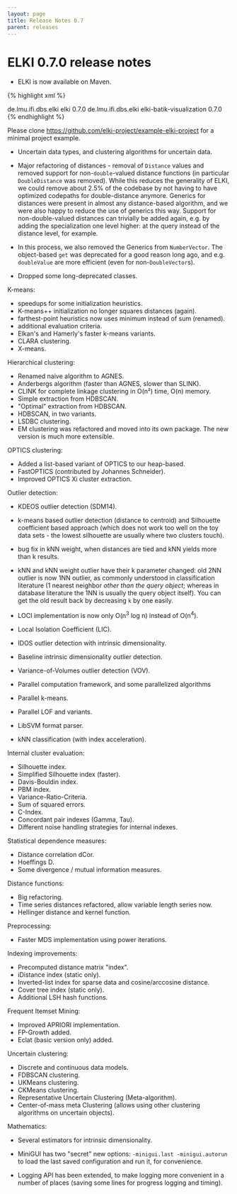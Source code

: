 ```yaml
---
layout: page
title: Release Notes 0.7
parent: releases
---
```



ELKI 0.7.0 release notes
========================

- ELKI is now available on Maven.

{% highlight xml %}
<!-- ELKI core, without visualization -->
<dependency>
    <groupId>de.lmu.ifi.dbs.elki</groupId>
    <artifactId>elki</artifactId>
    <version>0.7.0</version>
</dependency>
<!-- You only need this dependency if you need visualization -->
<dependency>
    <groupId>de.lmu.ifi.dbs.elki</groupId>
    <artifactId>elki-batik-visualization</artifactId>
    <version>0.7.0</version>
</dependency>
{% endhighlight %}

Please clone https://github.com/elki-project/example-elki-project for a minimal project example.

- Uncertain data types, and clustering algorithms for uncertain data.

- Major refactoring of distances - removal of `Distance` values and removed support for non-`double`-valued distance functions (in particular `DoubleDistance` was removed). While this reduces the generality of ELKI, we could remove about 2.5% of the codebase by not having to have optimized codepaths for double-distance anymore. Generics for distances were present in almost any distance-based algorithm, and we were also happy to reduce the use of generics this way. Support for non-double-valued distances can trivially be added again, e.g. by adding the specialization one level higher: at the query instead of the distance level, for example.
- In this process, we also removed the Generics from `NumberVector`. The object-based `get` was deprecated for a good reason long ago, and e.g. `doubleValue` are more efficient (even for non-`DoubleVector`s).

- Dropped some long-deprecated classes.

K-means:

- speedups for some initialization heuristics.
- K-means++ initialization no longer squares distances (again).
- farthest-point heuristics now uses minimum instead of sum (renamed).
- additional evaluation criteria.
- Elkan's and Hamerly's faster k-means variants.
- CLARA clustering.
- X-means.

Hierarchical clustering:

- Renamed naive algorithm to AGNES.
- Anderbergs algorithm (faster than AGNES, slower than SLINK).
- CLINK for complete linkage clustering in O(n²) time, O(n) memory.
- Simple extraction from HDBSCAN.
- "Optimal" extraction from HDBSCAN.
- HDBSCAN, in two variants.
- LSDBC clustering.
- EM clustering was refactored and moved into its own package. The new version is much more extensible.

OPTICS clustering:

- Added a list-based variant of OPTICS to our heap-based.
- FastOPTICS (contributed by Johannes Schneider).
- Improved OPTICS Xi cluster extraction.

Outlier detection:

- KDEOS outlier detection (SDM14).
- k-means based outlier detection (distance to centroid) and Silhouette coefficient based approach (which does not work too well on the toy data sets - the lowest silhouette are usually where two clusters touch).
- bug fix in kNN weight, when distances are tied and kNN yields more than k results.
- kNN and kNN weight outlier have their k parameter changed: old 2NN outlier is now 1NN outlier, as commonly understood in classification literature (1 nearest neighbor *other than the query object*; whereas in database literature the 1NN is usually the query object itself). You can get the old result back by decreasing `k` by one easily.
- LOCI implementation is now only O(n<sup>3</sup> log n) instead of O(n<sup>4</sup>).
- Local Isolation Coefficient (LIC).
- IDOS outlier detection with intrinsic dimensionality.
- Baseline intrinsic dimensionality outlier detection.
- Variance-of-Volumes outlier detection (VOV).

- Parallel computation framework, and some parallelized algorithms
- Parallel k-means.
- Parallel LOF and variants.

- LibSVM format parser.

- kNN classification (with index acceleration).

Internal cluster evaluation:
- Silhouette index.
- Simplified Silhouette index (faster).
- Davis-Bouldin index.
- PBM index.
- Variance-Ratio-Criteria.
- Sum of squared errors.
- C-Index.
- Concordant pair indexes (Gamma, Tau).
- Different noise handling strategies for internal indexes.

Statistical dependence measures:
- Distance correlation dCor.
- Hoeffings D.
- Some divergence / mutual information measures.

Distance functions:
- Big refactoring.
- Time series distances refactored, allow variable length series now.
- Hellinger distance and kernel function.

Preprocessing:
- Faster MDS implementation using power iterations.

Indexing improvements:
- Precomputed distance matrix "index".
- iDistance index (static only).
- Inverted-list index for sparse data and cosine/arccosine distance.
- Cover tree index (static only).
- Additional LSH hash functions.

Frequent Itemset Mining:
- Improved APRIORI implementation.
- FP-Growth added.
- Eclat (basic version only) added.

Uncertain clustering:
- Discrete and continuous data models.
- FDBSCAN clustering.
- UKMeans clustering.
- CKMeans clustering.
- Representative Uncertain Clustering (Meta-algorithm).
- Center-of-mass meta Clustering (allows using other clustering algorithms on uncertain objects).

Mathematics:
- Several estimators for intrinsic dimensionality.

- MiniGUI has two "secret" new options: `-minigui.last -minigui.autorun` to load the last saved configuration and run it, for convenience.

- Logging API has been extended, to make logging more convenient in a number of places (saving some lines for progress logging and timing).


